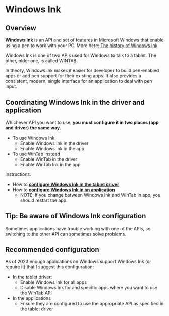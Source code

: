 # Windows Ink

## **Overview**

**Windows Ink** is an API and set of features in Microsoft Windows that enable using a pen to work with your PC.  More here: [The history of Windows Ink ](the-history-of-windows-ink.md)

Windows Ink is one of two APIs used for Windows to talk to a tablet. The other, older one, is called WINTAB.

In theory, Windows Ink makes it easier for developer to build pen-enabled apps or add pen support for their existing apps.  It also provides a consistent, modern, single interface for an application to deal with pen input.&#x20;

## Coordinating Windows Ink in the driver and application

Whichever API you want to use, **you must configure it in two places (app and driver) the same way**.

* To use Windows Ink
  * Enable Windows Ink in the driver
  * Enable Windows Ink in the app
* To use WinTab instead
  * Enable WinTab in the driver
  * Enable WinTab Ink in the app

Instructions:

* How to [**configure Windows Ink in the tablet driver**](configure-windows-ink-in-the-tablet-driver.md) &#x20;
* How to [**configure Windows Ink in an application**](configure-windows-ink-for-apps.md)&#x20;
  * NOTE: If you change between Windows Ink and WinTab in app, you should restart the app.

## Tip: Be aware of Windows Ink configuration

Sometimes applications have trouble working with one of the APIs, so switching to the other API can sometimes solve problems.

## Recommended configuration

As of 2023 enough applications on Windows support Windows Ink (or require it) that I suggest this configuration:

* In the tablet driver:
  * Enable Windows Ink for all apps
  * Disable Windows Ink for and specific apps where you want to use the WinTab API
* In the applications
  * Ensure they are configured to use the appropriate API as specified in the tablet driver&#x20;
